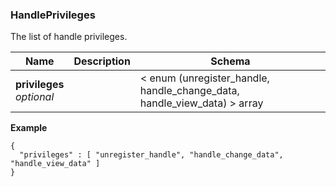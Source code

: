 
<a name="handleprivileges"></a>
### HandlePrivileges
The list of handle privileges.


|Name|Description|Schema|
|---|---|---|
|**privileges**  <br>*optional*||< enum (unregister_handle, handle_change_data, handle_view_data) > array|

**Example**
```
{
  "privileges" : [ "unregister_handle", "handle_change_data", "handle_view_data" ]
}
```



